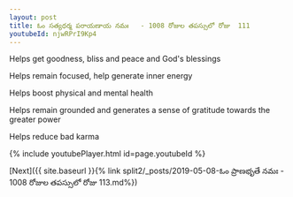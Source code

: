 ```yaml
---
layout: post
title: ఓం సత్యధర్మ పరాయణాయ నమః   - 1008 రోజుల తపస్సులో రోజు  111
youtubeId: njwRPrI9Kp4
---
```

 
 
Helps get goodness, bliss and peace and God's blessings
 
Helps remain focused, help generate inner energy 
 
Helps boost physical and mental health 
 
Helps remain grounded and generates a sense of gratitude towards the greater power 
 
Helps reduce bad karma
 
 
 
 


{% include youtubePlayer.html id=page.youtubeId %}
 
[Next]({{ site.baseurl }}{% link  split2/_posts/2019-05-08-ఓం ప్రాణభృతే నమః   - 1008 రోజుల తపస్సులో రోజు  113.md%})
 

